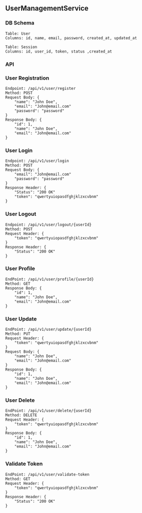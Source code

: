 UserManagementService
---------------------

### DB Schema
    Table: User
    Columns: id, name, email, password, created_at, updated_at

    Table: Session
    Columns: id, user_id, token, status ,created_at

### API

### User Registration
    Endpoint: /api/v1/user/register
    Method: POST
    Request Body: {
        "name": "John Doe",
        "email": "John@email.com"
        "password": "password"
    }
    Response Body: {
        "id": 1,
        "name": "John Doe",
        "email": "John@email.com"
    }

### User Login
    Endpoint: /api/v1/user/login
    Method: POST
    Request Body: {
        "email": "John@email.com"
        "password": "password"
    }
    Response Header: {
        "Status": "200 OK"
        "token": "qwertyuiopasdfghjklzxcvbnm"
    }

### User Logout
    Endpoint: /api/v1/user/logout/{userId}
    Method: POST
    Request Header: {
        "token": "qwertyuiopasdfghjklzxcvbnm"
    }
    Response Header: {
        "Status": "200 OK"
    }

### User Profile
    EndPoint: /api/v1/user/profile/{userId}
    Method: GET
    Response Body: {
        "id": 1,
        "name": "John Doe",
        "email": "John@email.com"
    }

### User Update
    EndPoint: /api/v1/user/update/{userId}
    Method: PUT
    Request Header: {
        "token": "qwertyuiopasdfghjklzxcvbnm"
    }
    Request Body: {
        "name": "John Doe",
        "email": "John@email.com"
    }
    Response Body: {
        "id": 1,
        "name": "John Doe",
        "email": "John@email.com"
    }

### User Delete
    EndPoint: /api/v1/user/delete/{userId}
    Method: DELETE
    Request Header: {
        "token": "qwertyuiopasdfghjklzxcvbnm"
    }
    Response Body: {
        "id": 1,
        "name": "John Doe",
        "email": "John@email.com"
    }

### Validate Token
    EndPoint: /api/v1/user/validate-token
    Method: GET
    Request Header: {
        "token": "qwertyuiopasdfghjklzxcvbnm"
    }
    Response Header: {
        "Status": "200 OK"
    }
    

    

